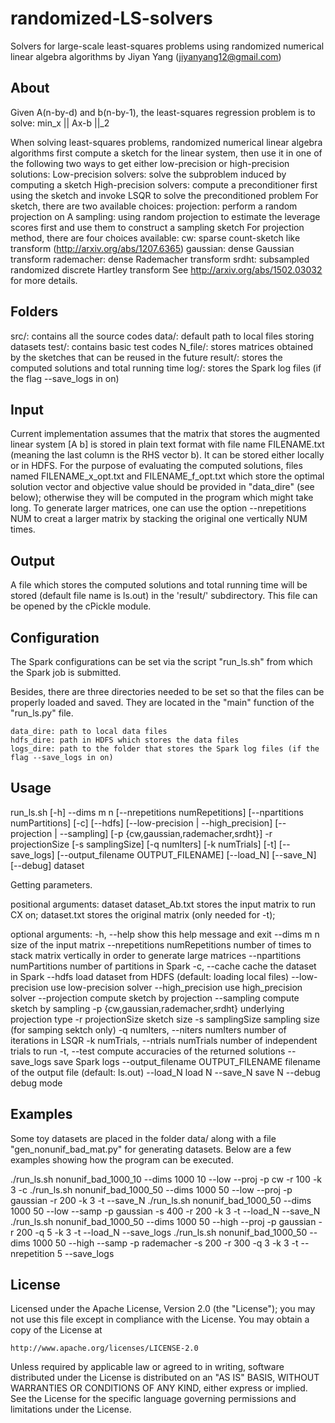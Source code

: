 # randomized-LS-solvers
Solvers for large-scale least-squares problems using randomized numerical linear algebra algorithms
by Jiyan Yang (jiyanyang12@gmail.com)

## About
  Given A(n-by-d) and b(n-by-1), the least-squares regression problem is to solve:
        min_x || Ax-b ||_2

  When solving least-squares problems, randomized numerical linear algebra algorithms first compute a sketch for the linear system, then use it in one of the following two ways to get either low-precision or high-precision solutions:
    Low-precision solvers:
      solve the subproblem induced by computing a sketch
    High-precision solvers:
      compute a preconditioner first using the sketch and invoke LSQR to solve the preconditioned problem
  For sketch, there are two available choices:
    projection:
      perform a random projection on A
    sampling:
      using random projection to estimate the leverage scores first and use them to construct a sampling sketch
  For projection method, there are four choices available:
    cw:
      sparse count-sketch like transform (http://arxiv.org/abs/1207.6365)
    gaussian:
      dense Gaussian transform
    rademacher:
      dense Rademacher transform
    srdht:
      subsampled randomized discrete Hartley transform
  See http://arxiv.org/abs/1502.03032 for more details.

## Folders
  src/: contains all the source codes
  data/: default path to local files storing datasets
  test/: contains basic test codes
  N_file/: stores matrices obtained by the sketches that can be reused in the future
  result/: stores the computed solutions and total running time
  log/: stores the Spark log files (if the flag --save_logs in on)

## Input
  Current implementation assumes that the matrix that stores the augmented linear system [A b] is stored in plain text format with file name FILENAME.txt (meaning the last column is the RHS vector b). It can be stored either locally or in HDFS. For the purpose of evaluating the computed solutions, files named FILENAME_x_opt.txt and FILENAME_f_opt.txt which store the optimal solution vector and objective value should be provided in "data_dire" (see below); otherwise they will be computed in the program which might take long. To generate larger matrices, one can use the option --nrepetitions NUM to creat a larger matrix by stacking the original one vertically NUM times.

## Output
  A file which stores the computed solutions and total running time will be stored (default file name is ls.out) in the 'result/' subdirectory. This file can be opened by the cPickle module.

## Configuration
  The Spark configurations can be set via the script "run_ls.sh" from which the Spark job is submitted.

  Besides, there are three directories needed to be set so that the files can be properly loaded and saved. They are located in the "main" function of the "run_ls.py" file.

    data_dire: path to local data files
    hdfs_dire: path in HDFS which stores the data files
    logs_dire: path to the folder that stores the Spark log files (if the flag --save_logs in on)

## Usage
run_ls.sh [-h] --dims m n [--nrepetitions numRepetitions]
                 [--npartitions numPartitions] [-c] [--hdfs]
                 [--low-precision | --high_precision]
                 [--projection | --sampling]
                 [-p {cw,gaussian,rademacher,srdht}] -r projectionSize
                 [-s samplingSize] [-q numIters] [-k numTrials] [-t]
                 [--save_logs] [--output_filename OUTPUT_FILENAME] [--load_N]
                 [--save_N] [--debug]
                 dataset

Getting parameters.

positional arguments:
  dataset               dataset_Ab.txt stores the input matrix to run CX on;
                        dataset.txt stores the original matrix (only needed
                        for -t);

optional arguments:
  -h, --help            show this help message and exit
  --dims m n            size of the input matrix
  --nrepetitions numRepetitions
                        number of times to stack matrix vertically in order to
                        generate large matrices
  --npartitions numPartitions
                        number of partitions in Spark
  -c, --cache           cache the dataset in Spark
  --hdfs                load dataset from HDFS (default: loading local files)
  --low-precision       use low-precision solver
  --high_precision      use high_precision solver
  --projection          compute sketch by projection
  --sampling            compute sketch by sampling
  -p {cw,gaussian,rademacher,srdht}
                        underlying projection type
  -r projectionSize     sketch size
  -s samplingSize       sampling size (for samping sektch only)
  -q numIters, --niters numIters
                        number of iterations in LSQR
  -k numTrials, --ntrials numTrials
                        number of independent trials to run
  -t, --test            compute accuracies of the returned solutions
  --save_logs           save Spark logs
  --output_filename OUTPUT_FILENAME
                        filename of the output file (default: ls.out)
  --load_N              load N
  --save_N              save N
  --debug               debug mode

## Examples
Some toy datasets are placed in the folder data/ along with a file "gen_nonunif_bad_mat.py" for generating datasets. Below are a few examples showing how the program can be executed.

./run_ls.sh nonunif_bad_1000_10 --dims 1000 10 --low --proj -p cw -r 100 -k 3 -c
./run_ls.sh nonunif_bad_1000_50 --dims 1000 50 --low --proj -p gaussian -r 200 -k 3 -t --save_N
./run_ls.sh nonunif_bad_1000_50 --dims 1000 50 --low --samp -p gaussian -s 400 -r 200 -k 3 -t --load_N --save_N
./run_ls.sh nonunif_bad_1000_50 --dims 1000 50 --high --proj -p gaussian -r 200 -q 5 -k 3 -t --load_N --save_logs
./run_ls.sh nonunif_bad_1000_50 --dims 1000 50 --high --samp -p rademacher -s 200 -r 300 -q 3 -k 3 -t --nrepetition 5 --save_logs

## License

Licensed under the Apache License, Version 2.0 (the "License");
you may not use this file except in compliance with the License.
You may obtain a copy of the License at

    http://www.apache.org/licenses/LICENSE-2.0

Unless required by applicable law or agreed to in writing, software
distributed under the License is distributed on an "AS IS" BASIS,
WITHOUT WARRANTIES OR CONDITIONS OF ANY KIND, either express or implied.
See the License for the specific language governing permissions and
limitations under the License.
